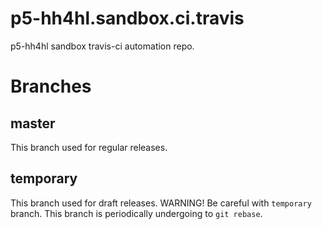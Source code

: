 # p5-hh4hl.sandbox.ci.travis
p5-hh4hl sandbox travis-ci automation repo.

# Branches
## master
This branch used for regular releases.

## temporary
This branch used for draft releases.
WARNING! Be careful with `temporary` branch. This branch is periodically undergoing to `git rebase`.

